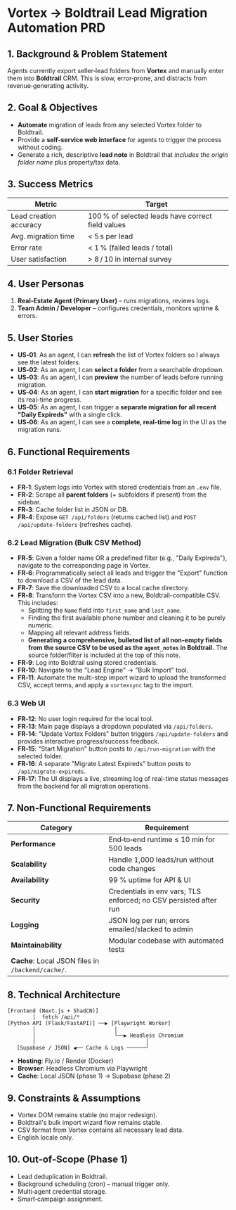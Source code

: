 # Vortex → Boldtrail Lead Migration Automation PRD

## 1. Background & Problem Statement
Agents currently export seller‐lead folders from **Vortex** and manually enter them into **Boldtrail** CRM. This is slow, error‑prone, and distracts from revenue‑generating activity.

## 2. Goal & Objectives
* **Automate** migration of leads from any selected Vortex folder to Boldtrail.  
* Provide a **self‑service web interface** for agents to trigger the process without coding.  
* Generate a rich, descriptive **lead note** in Boldtrail that *includes the origin folder name* plus property/tax data.

## 3. Success Metrics
| Metric | Target |
| --- | --- |
| Lead creation accuracy | 100 % of selected leads have correct field values |
| Avg. migration time | < 5 s per lead |
| Error rate | < 1 % (failed leads / total) |
| User satisfaction | > 8 / 10 in internal survey |

## 4. User Personas
1. **Real‑Estate Agent (Primary User)** – runs migrations, reviews logs.
2. **Team Admin / Developer** – configures credentials, monitors uptime & errors.

## 5. User Stories
* **US‑01**: As an agent, I can **refresh** the list of Vortex folders so I always see the latest folders.  
* **US‑02**: As an agent, I can **select a folder** from a searchable dropdown.  
* **US‑03**: As an agent, I can **preview** the number of leads before running migration.  
* **US‑04**: As an agent, I can **start migration** for a specific folder and see its real-time progress.  
* **US‑05**: As an agent, I can trigger a **separate migration for all recent "Daily Expireds"** with a single click.  
* **US‑06**: As an agent, I can see a **complete, real-time log** in the UI as the migration runs.  

## 6. Functional Requirements
### 6.1 Folder Retrieval
* **FR‑1**: System logs into Vortex with stored credentials from an `.env` file.  
* **FR‑2**: Scrape all **parent folders** (+ subfolders if present) from the sidebar.  
* **FR‑3**: Cache folder list in JSON or DB.  
* **FR‑4**: Expose `GET /api/folders` (returns cached list) and `POST /api/update-folders` (refreshes cache).

### 6.2 Lead Migration (Bulk CSV Method)
* **FR‑5**: Given a folder name OR a predefined filter (e.g., "Daily Expireds"), navigate to the corresponding page in Vortex.
* **FR‑6**: Programmatically select all leads and trigger the "Export" function to download a CSV of the lead data.
* **FR‑7**: Save the downloaded CSV to a local cache directory.
* **FR‑8**: Transform the Vortex CSV into a new, Boldtrail-compatible CSV. This includes:
    * Splitting the `Name` field into `first_name` and `last_name`.
    * Finding the first available phone number and cleaning it to be purely numeric.
    * Mapping all relevant address fields.
    * **Generating a comprehensive, bulleted list of all non-empty fields from the source CSV to be used as the `agent_notes` in Boldtrail.** The source folder/filter is included at the top of this note.
* **FR‑9**: Log into Boldtrail using stored credentials.
* **FR‑10**: Navigate to the "Lead Engine" -> "Bulk Import" tool.
* **FR‑11**: Automate the multi-step import wizard to upload the transformed CSV, accept terms, and apply a `vortexsync` tag to the import.

### 6.3 Web UI
* **FR‑12**: No user login required for the local tool.
* **FR‑13**: Main page displays a dropdown populated via `/api/folders`.
* **FR‑14**: "Update Vortex Folders" button triggers `/api/update-folders` and provides interactive progress/success feedback.
* **FR‑15**: "Start Migration" button posts to `/api/run-migration` with the selected folder.
* **FR‑16**: A separate "Migrate Latest Expireds" button posts to `/api/migrate-expireds`.
* **FR‑17**: The UI displays a live, streaming log of real-time status messages from the backend for all migration operations.

## 7. Non‑Functional Requirements
| Category | Requirement |
| --- | --- |
| **Performance** | End‑to‑end runtime ≤ 10 min for 500 leads |
| **Scalability** | Handle 1,000 leads/run without code changes |
| **Availability** | 99 % uptime for API & UI |
| **Security** | Credentials in env vars; TLS enforced; no CSV persisted after run |
| **Logging** | JSON log per run; errors emailed/slacked to admin |
| **Maintainability** | Modular codebase with automated tests |
| **Cache**: Local JSON files in `/backend/cache/`.

## 8. Technical Architecture
```
[Frontend (Next.js + ShadCN)]
        │  fetch /api/*
[Python API (Flask/FastAPI)] ──▶ [Playwright Worker]
        │                         │
        │                         └──▶ Headless Chromium
        │                                   │
   [Supabase / JSON] ◀── Cache & Logs ──────┘
```
* **Hosting**: Fly.io / Render (Docker)  
* **Browser**: Headless Chromium via Playwright  
* **Cache**: Local JSON (phase 1) → Supabase (phase 2)

## 9. Constraints & Assumptions
* Vortex DOM remains stable (no major redesign).  
* Boldtrail's bulk import wizard flow remains stable.  
* CSV format from Vortex contains all necessary lead data.  
* English locale only.

## 10. Out‑of‑Scope (Phase 1)
* Lead deduplication in Boldtrail.  
* Background scheduling (cron) – manual trigger only.  
* Multi‑agent credential storage.  
* Smart‑campaign assignment.
